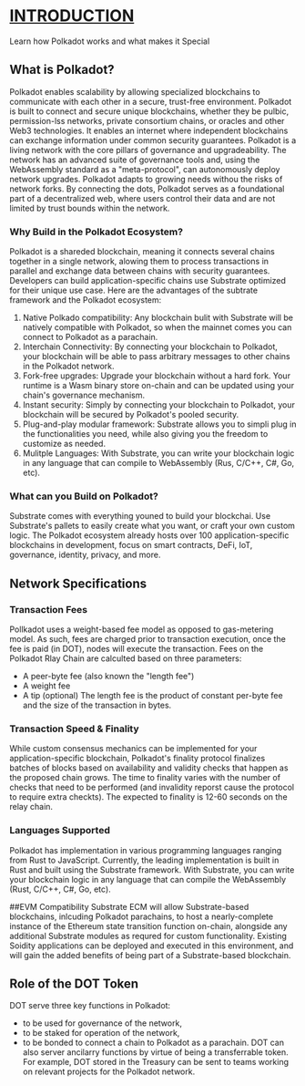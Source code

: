 # [INTRODUCTION](https://learn.figment.io/tutorials/polkadot-101)
Learn how Polkadot works and what makes it Special

## What is Polkadot?
Polkadot enables scalability by allowing specialized blockchains to communicate with each other in a secure, trust-free environment. Polkadot is built to connect and secure unique blockchains, whether they be pulbic, permission-lss networks, private consortium chains, or oracles and other Web3 technologies. It enables an internet where independent blockchains can exchange information under common security guarantees.
Polkadot is a living network with the core pillars of governance and upgradeability. The network has an advanced suite of governance tools and, using the WebAssembly standard as a "meta-protocol", can autonomously deploy network upgrades. Polkadot adapts to growing needs withou the risks of network forks.
By connecting the dots, Polkadot serves as a foundational part of a decentralized web, where users control their data and are not limited by trust bounds within the network.

### Why Build in the Polkadot Ecosystem?
Polkadot is a shareded blockchain, meaning it connects several chains together in a single network, alowing them to process transactions in parallel and exchange data between chains with security guarantees.
Developers can build application-specific chains use Substrate optimized for their unique use case. Here are the advantages of the subtrate framework and the Polkadot ecosystem:
1. Native Polkado compatibility: Any blockchain bulit with Substrate will be natively compatible with Polkadot, so when the mainnet comes you can connect to Polkadot as a parachain.
2. Interchain Connectivity: By connecting your blockchain to Polkadot, your blockchain will be able to pass arbitrary messages to other chains in the Polkadot network.
3. Fork-free upgrades: Upgrade your blockchain without a hard fork. Your runtime is a Wasm binary store on-chain and can be updated using your chain's governance mechanism.
4. Instant security: Simply by connecting your blockchain to Polkadot, your blockchain will be secured by Polkadot's pooled security.
5. Plug-and-play modular framework: Substrate allows you to simpli plug in the functionalities you need, while also giving you the freedom to customize as needed. 
6. Mulitple Languages: With Substrate, you can write your blockchain logic in any language that can compile to WebAssembly (Rus, C/C++, C#, Go, etc).

### What can you Build on Polkadot?
Substrate comes with everything youned to build your blockchai. Use Substrate's pallets to easily create what you want, or craft your own custom logic. The Polkadot ecosystem already hosts over 100 application-specific blockchains in development, focus on smart contracts, DeFi, IoT, governance, identity, privacy, and more.

## Network Specifications
### Transaction Fees
Pollkadot uses a weight-based fee model as opposed to gas-metering model. As such, fees are charged prior to transaction execution, once the fee is paid (in DOT), nodes will execute the transaction.
Fees on the Polkadot Rlay Chain are calculted based on three parameters:
  - A peer-byte fee (also known the "length fee")
  - A weight fee
  - A tip (optional)
The length fee is the product of constant per-byte fee and the size of the transaction in bytes.

### Transaction Speed & Finality
While custom consensus mechanics can be implemented for your application-specific blockchain, Polkadot's finality protocol finalizes batches of blocks based on availability and validity checks that happen as the proposed chain grows.
The time to finality varies with the number of checks that need to be performed (and invalidity reporst cause the protocol to require extra checkts). The expected to finality is 12-60 seconds on the relay chain.

### Languages Supported
Polkadot has implementation in various programming languages ranging from Rust to JavaScript. Currently, the leading implementation is built in Rust and built using the Substrate framework.
With Substrate, you can write your blockchain logic in any language that can compile the WebAssembly (Rust, C/C++, C#, Go, etc).

##EVM Compatibility
Substrate ECM will allow Substrate-based blockchains, inlcuding Polkadot parachains, to host a nearly-complete instance of the Ethereum state transition function on-chain, alongside any additional Substrate modules as requred for custom functionality.
Existing Soidity applications can be deployed and executed in this environment, and will gain the added benefits of being part of a Substrate-based blockchain.

## Role of the DOT Token
DOT serve three key functions in Polkadot:
  - to be used for governance of the network,
  - to be staked for operation of the network,
  - to be bonded to connect a chain to Polkadot as a parachain.
DOT can also server ancilarry functions by virtue of being a transferrable token. For example, DOT stored in the Treasury can be sent to teams working on relevant projects for the Polkadot network.







